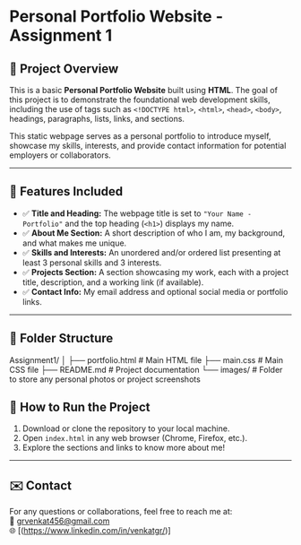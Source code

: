 # Personal Portfolio Website - Assignment 1

## 📌 Project Overview

This is a basic **Personal Portfolio Website** built using **HTML**. The goal of this project is to demonstrate the foundational web development skills, including the use of tags such as `<!DOCTYPE html>`, `<html>`, `<head>`, `<body>`, headings, paragraphs, lists, links, and sections. 

This static webpage serves as a personal portfolio to introduce myself, showcase my skills, interests, and provide contact information for potential employers or collaborators.

---

## 🔧 Features Included

- ✅ **Title and Heading:** The webpage title is set to `"Your Name - Portfolio"` and the top heading (`<h1>`) displays my name.
- ✅ **About Me Section:** A short description of who I am, my background, and what makes me unique.
- ✅ **Skills and Interests:** An unordered and/or ordered list presenting at least 3 personal skills and 3 interests.
- ✅ **Projects Section:** A section showcasing my work, each with a project title, description, and a working link (if available).
- ✅ **Contact Info:** My email address and optional social media or portfolio links.

---

## 📂 Folder Structure

Assignment1/
│
├── portfolio.html # Main HTML file
├── main.css # Main CSS file
├── README.md # Project documentation
└── images/ # Folder to store any personal photos or project screenshots


## 🚀 How to Run the Project

1. Download or clone the repository to your local machine.
2. Open `index.html` in any web browser (Chrome, Firefox, etc.).
3. Explore the sections and links to know more about me!

---

## ✉️ Contact

For any questions or collaborations, feel free to reach me at:  
📧 grvenkat456@gmail.com  
🌐 [(https://www.linkedin.com/in/venkatgr/)] 

